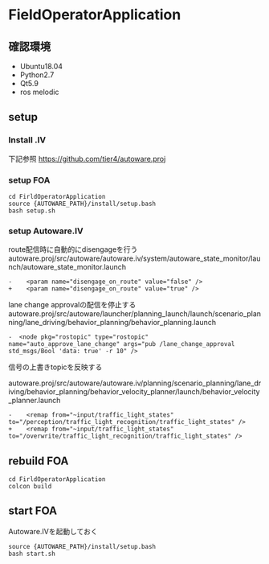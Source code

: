 # FieldOperatorApplication

## 確認環境
- Ubuntu18.04
- Python2.7
- Qt5.9
- ros melodic

## setup

### Install .IV
下記参照
https://github.com/tier4/autoware.proj

### setup FOA
```
cd FirldOperatorApplication
source {AUTOWARE_PATH}/install/setup.bash
bash setup.sh
```

### setup Autoware.IV
route配信時に自動的にdisengageを行う
autoware.proj/src/autoware/autoware.iv/system/autoware_state_monitor/launch/autoware_state_monitor.launch
```
-    <param name="disengage_on_route" value="false" />
+    <param name="disengage_on_route" value="true" />
```

lane change approvalの配信を停止する
autoware.proj/src/autoware/launcher/planning_launch/launch/scenario_planning/lane_driving/behavior_planning/behavior_planning.launch
```
-  <node pkg="rostopic" type="rostopic" name="auto_approve_lane_change" args="pub /lane_change_approval std_msgs/Bool 'data: true' -r 10" />
```

信号の上書きtopicを反映する

autoware.proj/src/autoware/autoware.iv/planning/scenario_planning/lane_driving/behavior_planning/behavior_velocity_planner/launch/behavior_velocity_planner.launch
```
-    <remap from="~input/traffic_light_states" to="/perception/traffic_light_recognition/traffic_light_states" />
+    <remap from="~input/traffic_light_states" to="/overwrite/traffic_light_recognition/traffic_light_states" />
```

## rebuild FOA
```
cd FirldOperatorApplication
colcon build
```

## start FOA
Autoware.IVを起動しておく

```
source {AUTOWARE_PATH}/install/setup.bash
bash start.sh
```

